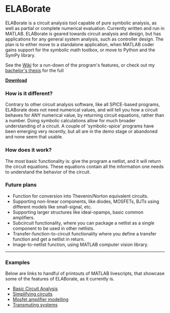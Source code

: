 # **ELABorate**
ELABorate is a circuit analysis tool capable of pure symbolic analysis, as well as partial or complete numerical evaluation. Currently written and run in MATLAB. ELABorate is geared towards circuit analysis and design, but has applications for any general system analysis, such as controller design. The plan is to either move to a standalone application, when MATLAB coder gains support for the symbolic math toolbox, or move to Python and the SymPy library.

See the [Wiki](https://github.com/NicklasVraa/ELABorate/wiki/) for a run-down of the program's features, or check out my [bachelor's thesis]() for the full

[**Download**](https://github.com/NicklasVraa/ELABorate/raw/master/builds/ELABorate.mltbx)


### **How is it different?**
Contrary to other circuit analysis software, like all SPICE-based programs, ELABorate does not need numerical values, and will tell you how a circuit behaves for ANY numerical value, by returning circuit equations, rather than a number. Doing symbolic calculations allow for much broader understanding of a circuit. A couple of 'symbolic-spice' programs have been emerging very recently, but all are in the demo stage or abandoned and none seem that usable.

### **How does it work?**
The most basic functionality is: give the program a netlist, and it will return the circuit equations. These equations contain all the information one needs to understand the behavior of the circuit.

### **Future plans**
- Function for conversion into Thevenin/Norton equivalent circuits.
- Supporting non-linear components, like diodes, MOSFETs, BJTs using different models like small-signal, etc.
- Supporting larger structures like ideal-opamps, basic common amplifiers.
- Subcircuit functionality, where you can package a netlist as a single component to be used in other netlists.
- Transfer-function-to-circuit functionality where you define a transfer function and get a netlist in return.
- Image-to-netlist function, using MATLAB computer vision library.

---

### **Examples**
Below are links to handful of printouts of MATLAB livescripts, that showcase some of the features of ELABorate, as it currently is.
- [Basic Circuit Analysis](https://github.com/NicklasVraa/ELABorate/blob/master/examples/pdfs/circuit_analysis.pdf)
- [Simplifying circuits](https://github.com/NicklasVraa/ELABorate/blob/master/examples/pdfs/simplify_circuit.pdf)
- [Mosfet amplifier modelling](https://github.com/NicklasVraa/ELABorate/blob/master/examples/pdfs/circuit_analysis.pdf)
- [Transmuting systems](https://github.com/NicklasVraa/ELABorate/blob/master/examples/pdfs/simplify_circuit.pdf)

